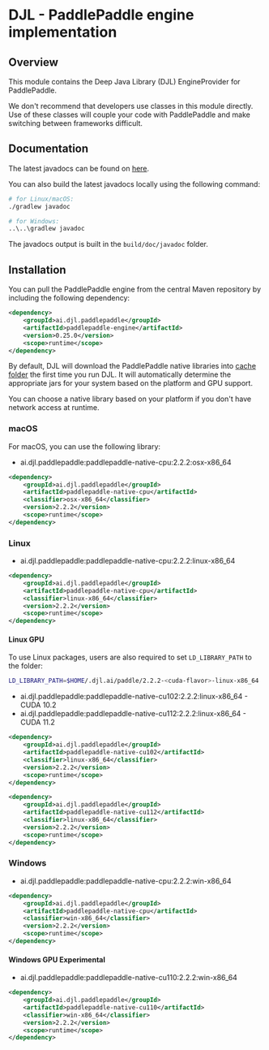 # DJL - PaddlePaddle engine implementation

## Overview

This module contains the Deep Java Library (DJL) EngineProvider for PaddlePaddle.

We don't recommend that developers use classes in this module directly.
Use of these classes will couple your code with PaddlePaddle and make switching between frameworks difficult.

## Documentation

The latest javadocs can be found on [here](https://javadoc.io/doc/ai.djl.paddlepaddle/paddlepaddle-engine/latest/index.html).

You can also build the latest javadocs locally using the following command:

```sh
# for Linux/macOS:
./gradlew javadoc

# for Windows:
..\..\gradlew javadoc
```
The javadocs output is built in the `build/doc/javadoc` folder.


## Installation
You can pull the PaddlePaddle engine from the central Maven repository by including the following dependency:

```xml
<dependency>
    <groupId>ai.djl.paddlepaddle</groupId>
    <artifactId>paddlepaddle-engine</artifactId>
    <version>0.25.0</version>
    <scope>runtime</scope>
</dependency>
```

By default, DJL will download the PaddlePaddle native libraries into [cache folder](../../../docs/development/cache_management.md) the first time you run DJL.
It will automatically determine the appropriate jars for your system based on the platform and GPU support.

You can choose a native library based on your platform if you don't have network access at runtime.

### macOS
For macOS, you can use the following library:

- ai.djl.paddlepaddle:paddlepaddle-native-cpu:2.2.2:osx-x86_64

```xml
<dependency>
    <groupId>ai.djl.paddlepaddle</groupId>
    <artifactId>paddlepaddle-native-cpu</artifactId>
    <classifier>osx-x86_64</classifier>
    <version>2.2.2</version>
    <scope>runtime</scope>
</dependency>
```

### Linux

- ai.djl.paddlepaddle:paddlepaddle-native-cpu:2.2.2:linux-x86_64

```xml
<dependency>
    <groupId>ai.djl.paddlepaddle</groupId>
    <artifactId>paddlepaddle-native-cpu</artifactId>
    <classifier>linux-x86_64</classifier>
    <version>2.2.2</version>
    <scope>runtime</scope>
</dependency>
```

#### Linux GPU

To use Linux packages, users are also required to set `LD_LIBRARY_PATH` to the folder:

```sh
LD_LIBRARY_PATH=$HOME/.djl.ai/paddle/2.2.2-<cuda-flavor>-linux-x86_64
```

- ai.djl.paddlepaddle:paddlepaddle-native-cu102:2.2.2:linux-x86_64 - CUDA 10.2
- ai.djl.paddlepaddle:paddlepaddle-native-cu112:2.2.2:linux-x86_64 - CUDA 11.2

```xml
<dependency>
    <groupId>ai.djl.paddlepaddle</groupId>
    <artifactId>paddlepaddle-native-cu102</artifactId>
    <classifier>linux-x86_64</classifier>
    <version>2.2.2</version>
    <scope>runtime</scope>
</dependency>
```

```xml
<dependency>
    <groupId>ai.djl.paddlepaddle</groupId>
    <artifactId>paddlepaddle-native-cu112</artifactId>
    <classifier>linux-x86_64</classifier>
    <version>2.2.2</version>
    <scope>runtime</scope>
</dependency>
```


### Windows

- ai.djl.paddlepaddle:paddlepaddle-native-cpu:2.2.2:win-x86_64

```xml
<dependency>
    <groupId>ai.djl.paddlepaddle</groupId>
    <artifactId>paddlepaddle-native-cpu</artifactId>
    <classifier>win-x86_64</classifier>
    <version>2.2.2</version>
    <scope>runtime</scope>
</dependency>
```

#### Windows GPU Experimental

- ai.djl.paddlepaddle:paddlepaddle-native-cu110:2.2.2:win-x86_64

```xml
<dependency>
    <groupId>ai.djl.paddlepaddle</groupId>
    <artifactId>paddlepaddle-native-cu110</artifactId>
    <classifier>win-x86_64</classifier>
    <version>2.2.2</version>
    <scope>runtime</scope>
</dependency>
```
